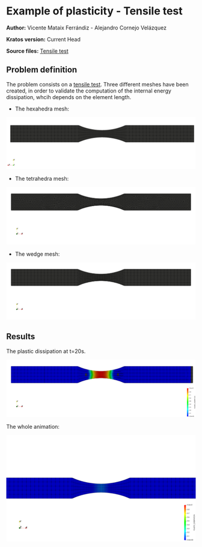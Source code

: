 # Example of plasticity - Tensile test

**Author:** Vicente Mataix Ferrándiz - Alejandro Cornejo Velázquez

**Kratos version:** Current Head

**Source files:** [Tensile test](https://github.com/KratosMultiphysics/Examples/tree/periodic_bc_examples/structural_mechanics/use_cases/tensile_test_example/source)

## Problem definition

The problem consists on a [tensile test](https://en.wikipedia.org/wiki/Tensile_testing).  Three different meshes have been created, in order to validate the computation of the internal energy dissipation, whcih depends on the element length.

- The hexahedra mesh:

<img src="data/hexa_mesh.png" width="600">

- The tetrahedra mesh:

<img src="data/tetra_mesh.png" width="600">

- The wedge mesh:

<img src="data/wedge_mesh.png" width="600">

## Results

The plastic dissipation at t=20s.

<img src="data/plastic_dissipation_20.png" width="600">

The whole animation:

<img src="data/animation.gif" width="600">


